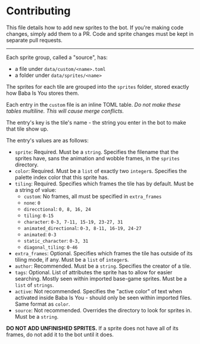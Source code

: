 # Contributing

This file details how to add new sprites to the bot.
If you're making code changes, simply add them to a PR.
Code and sprite changes must be kept in separate pull requests.

---

Each sprite group, called a "source", has:
- a file under `data/custom/<name>.toml`
- a folder under `data/sprites/<name>`

The sprites for each tile are grouped into the `sprites` folder, stored exactly how Baba Is You stores them.

Each entry in the `custom` file is an inline TOML table.
_Do not make these tables multiline. This will cause merge conflicts._

The entry's key is the tile's name - 
the string you enter in the bot to make that tile show up.

The entry's values are as follows:
- `sprite`: Required. Must be a `string`. Specifies the filename that the sprites have, sans the animation and wobble frames, in the `sprites` directory.
- `color`: Required. Must be a `list` of exactly two `integer`s. Specifies the palette index color that this sprite has.
- `tiling`: Required. Specifies which frames the tile has by default. Must be a string of value:
  - `custom`: No frames, all must be specified in `extra_frames`
  - `none`: `0`
  - `direcctional`: `0, 8, 16, 24`
  - `tiling`: `0-15`
  - `character`: `0-3, 7-11, 15-19, 23-27, 31`
  - `animated_directional`: `0-3, 8-11, 16-19, 24-27`
  - `animated`: `0-3`
  - `static_character`: `0-3, 31`
  - `diagonal_tiling`: `0-46`
- `extra_frames`: Optional. Specifies which frames the tile has outside of its tiling mode, if any. Must be a `list` of `integer`s.
- `author`: Recommended. Must be a `string`. Specifies the creator of a tile.
- `tags`: Optional. List of attributes the sprite has to allow for easier searching. Mostly seen within imported base-game sprites. Must be a `list` of `strings`.
- `active`: Not recommended. Specifies the "active color" of text when activated inside Baba Is You - should only be seen within imported files. Same format as `color`.
- `source`: Not recommended. Overrides the directory to look for sprites in. Must be a `string`.

**DO NOT ADD UNFINISHED SPRITES.**
If a sprite does not have all of its frames, do not add it to the bot until it does.
